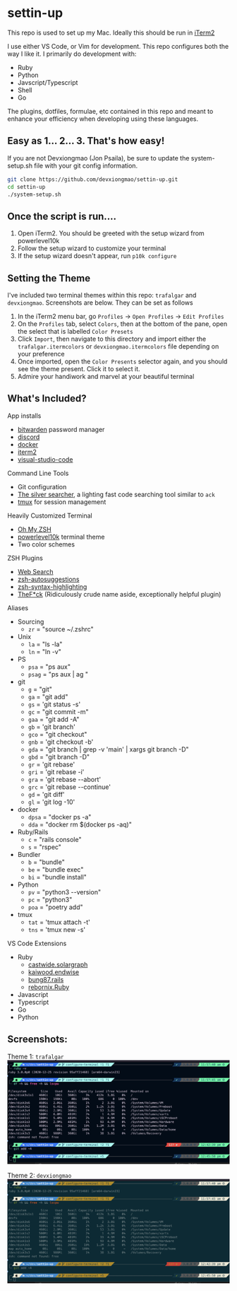 # settin-up

 This repo is used to set up my Mac. Ideally this should be run in [iTerm2](https://iterm2.com/downloads.html)

 I use either VS Code, or Vim for development. This repo configures both the way I like it. I primarily do development with:
 - Ruby
 - Python
 - Javscript/Typescript
 - Shell
 - Go
 
 The plugins, dotfiles, formulae, etc contained in this repo and meant to enhance your efficiency when developing using these languages. 

## Easy as 1... 2... 3. That's how easy!

If you are not Devxiongmao (Jon Psaila), be sure to update the system-setup.sh file with your git config information.

```sh
git clone https://github.com/devxiongmao/settin-up.git
cd settin-up
./system-setup.sh
```

## Once the script is run....
1. Open iTerm2. You should be greeted with the setup wizard from powerlevel10k
2. Follow the setup wizard to customize your terminal
3. If the setup wizard doesn't appear, run `p10k configure`

## Setting the Theme
I've included two terminal themes within this repo: `trafalgar` and `devxiongmao`. Screenshots are below. They can be set as follows

1. In the iTerm2 menu bar, go `Profiles` -> `Open Profiles` -> `Edit Profiles`
2. On the `Profiles` tab, select `Colors`, then  at the bottom of the pane, open the select that is labelled `Color Presets`
3. Click `Import`, then navigate to this directory and import either the `trafalgar.itermcolors` or `devxiongmao.itermcolors` file depending on your preference
4. Once imported, open the `Color Presents` selector again, and you should see the theme present. Click it to select it.
5. Admire your handiwork and marvel at your beautiful terminal

## What's Included?

App installs
- [bitwarden](https://bitwarden.com/) password manager
- [discord](https://discord.com/)
- [docker](https://www.docker.com/)
- [iterm2](https://iterm2.com/downloads.html)
- [visual-studio-code](https://code.visualstudio.com/)

Command Line Tools
- Git configuration
- [The silver searcher](https://github.com/ggreer/the_silver_searcher),  a lighting fast code searching tool similar to `ack`
- [tmux](https://thoughtbot.com/blog/a-tmux-crash-course) for session management

Heavily Customized Terminal
- [Oh My ZSH](https://ohmyz.sh/)
- [powerlevel10k](https://github.com/romkatv/powerlevel10k) terminal theme
- Two color schemes

ZSH Plugins
- [Web Search](https://github.com/ohmyzsh/ohmyzsh/blob/master/plugins/web-search/README.md)
- [zsh-autosuggestions](https://github.com/zsh-users/zsh-autosuggestions)
- [zsh-syntax-highlighting](https://github.com/zsh-users/zsh-syntax-highlighting.git)
- [TheF*ck](https://github.com/nvbn/thefuck) (Ridiculously crude name aside, exceptionally helpful plugin)

Aliases
* Sourcing
  * `zr` = "source ~/.zshrc"
* Unix
  * `la` = "ls -la"
  * `ln` = "ln -v"
* PS
  * `psa` = "ps aux"
  * `psag` = "ps aux | ag "
* git
  * `g` = "git"
  * `ga` = "git add"
  * `gs` = 'git status -s'
  * `gc` = "git commit -m"
  * `gaa` = "git add -A"
  * `gb` = 'git branch'
  * `gco` = "git checkout"
  * `gnb` = 'git checkout -b'
  * `gda` = "git branch | grep -v 'main' | xargs git branch -D"
  * `gbd` = "git branch -D"
  * `gr` = 'git rebase'
  * `gri` = 'git rebase -i'
  * `gra` = 'git rebase --abort'
  * `grc` = 'git rebase --continue'
  * `gd` = 'git diff'
  * `gl` = 'git log -10'
* docker
  * `dpsa` = "docker ps -a"
  * `dda` = "docker rm $(docker ps -aq)"
* Ruby/Rails
  * `c` = "rails console"
  * `s` = "rspec"
* Bundler
  * `b` = "bundle"
  * `be` = "bundle exec"
  * `bi` = "bundle install"
* Python
  * `pv` = "python3 --version"
  * `pc` = "python3"
  * `poa` = "poetry add"
* tmux
  * `tat` = 'tmux attach -t'
  * `tns` = 'tmux new -s'

VS Code Extensions
* Ruby
  * [castwide.solargraph](https://marketplace.visualstudio.com/items?itemName=castwide.solargraph)
  * [kaiwood.endwise](https://marketplace.visualstudio.com/items?itemName=kaiwood.endwise)
  * [bung87.rails](https://marketplace.visualstudio.com/items?itemName=bung87.rails)
  * [rebornix.Ruby](https://marketplace.visualstudio.com/items?itemName=rebornix.Ruby)
* Javascript
* Typescript
* Go
* Python

## Screenshots:

Theme 1: `trafalgar`
![Trafalgar Theme](config/itermcolors/trafalgar.png)

Theme 2: `devxiongmao`
![Dev Xiong Mao Theme](config/itermcolors/devxiongmao.png)
